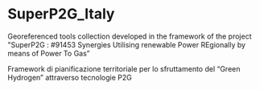 # SuperP2G_Italy
Georeferenced tools collection developed in the framework of the project "SuperP2G : #91453 Synergies Utilising renewable Power REgionally by means of Power To Gas”

Framework di pianificazione territoriale per lo sfruttamento del “Green Hydrogen” attraverso tecnologie P2G 
